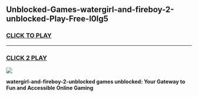 
## Unblocked-Games-watergirl-and-fireboy-2-unblocked-Play-Free-l0lg5
<h3>
<a href="https://premium76.site?title=watergirl-and-fireboy-2-unblocked&ref=19M">CLICK TO PLAY</a></h3>
<hr>

<h3>
<a href="https://premium76.site?title=watergirl-and-fireboy-2-unblocked&ref=19M">CLICK 2 PLAY</a>
  
</h3>

<a href="https://premium76.site?title=watergirl-and-fireboy-2-unblocked&ref=19M"><img src="https://clearcache.store/games.png"></a>


**watergirl-and-fireboy-2-unblocked games unblocked: Your Gateway to Fun and Accessible Online Gaming**
